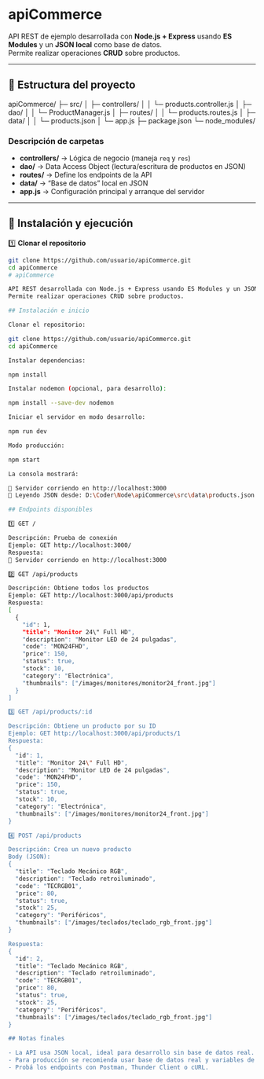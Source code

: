 # **apiCommerce**

API REST de ejemplo desarrollada con **Node.js + Express** usando **ES Modules** y un **JSON local** como base de datos.  
Permite realizar operaciones **CRUD** sobre productos.

---

## **📂 Estructura del proyecto**
apiCommerce/
├─ src/
│ ├─ controllers/
│ │ └─ products.controller.js
│ ├─ dao/
│ │ └─ ProductManager.js
│ ├─ routes/
│ │ └─ products.routes.js
│ ├─ data/
│ │ └─ products.json
│ └─ app.js
├─ package.json
└─ node_modules/


### **Descripción de carpetas**

- **controllers/** → Lógica de negocio (maneja `req` y `res`)  
- **dao/** → Data Access Object (lectura/escritura de productos en JSON)  
- **routes/** → Define los endpoints de la API  
- **data/** → “Base de datos” local en JSON  
- **app.js** → Configuración principal y arranque del servidor  

---

## **🚀 Instalación y ejecución**

1️⃣ **Clonar el repositorio**
```bash
git clone https://github.com/usuario/apiCommerce.git
cd apiCommerce
# apiCommerce

API REST desarrollada con Node.js + Express usando ES Modules y un JSON local como base de datos.  
Permite realizar operaciones CRUD sobre productos.

## Instalación e inicio

Clonar el repositorio:

git clone https://github.com/usuario/apiCommerce.git
cd apiCommerce

Instalar dependencias:

npm install

Instalar nodemon (opcional, para desarrollo):

npm install --save-dev nodemon

Iniciar el servidor en modo desarrollo:

npm run dev

Modo producción:

npm start

La consola mostrará:

🚀 Servidor corriendo en http://localhost:3000
📂 Leyendo JSON desde: D:\Coder\Node\apiCommerce\src\data\products.json

## Endpoints disponibles

1️⃣ GET /

Descripción: Prueba de conexión  
Ejemplo: GET http://localhost:3000/  
Respuesta:  
🚀 Servidor corriendo en http://localhost:3000

2️⃣ GET /api/products

Descripción: Obtiene todos los productos  
Ejemplo: GET http://localhost:3000/api/products  
Respuesta:
[
  {
    "id": 1,
    "title": "Monitor 24\" Full HD",
    "description": "Monitor LED de 24 pulgadas",
    "code": "MON24FHD",
    "price": 150,
    "status": true,
    "stock": 10,
    "category": "Electrónica",
    "thumbnails": ["/images/monitores/monitor24_front.jpg"]
  }
]

3️⃣ GET /api/products/:id

Descripción: Obtiene un producto por su ID  
Ejemplo: GET http://localhost:3000/api/products/1  
Respuesta:
{
  "id": 1,
  "title": "Monitor 24\" Full HD",
  "description": "Monitor LED de 24 pulgadas",
  "code": "MON24FHD",
  "price": 150,
  "status": true,
  "stock": 10,
  "category": "Electrónica",
  "thumbnails": ["/images/monitores/monitor24_front.jpg"]
}

4️⃣ POST /api/products

Descripción: Crea un nuevo producto  
Body (JSON):
{
  "title": "Teclado Mecánico RGB",
  "description": "Teclado retroiluminado",
  "code": "TECRGB01",
  "price": 80,
  "status": true,
  "stock": 25,
  "category": "Periféricos",
  "thumbnails": ["/images/teclados/teclado_rgb_front.jpg"]
}

Respuesta:
{
  "id": 2,
  "title": "Teclado Mecánico RGB",
  "description": "Teclado retroiluminado",
  "code": "TECRGB01",
  "price": 80,
  "status": true,
  "stock": 25,
  "category": "Periféricos",
  "thumbnails": ["/images/teclados/teclado_rgb_front.jpg"]
}

## Notas finales

- La API usa JSON local, ideal para desarrollo sin base de datos real.
- Para producción se recomienda usar base de datos real y variables de entorno.
- Probá los endpoints con Postman, Thunder Client o cURL.
